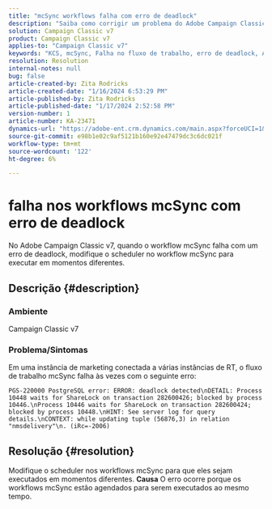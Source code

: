 ```yaml
---
title: "mcSync workflows falha com erro de deadlock"
description: "Saiba como corrigir um problema do Adobe Campaign Classic em que o workflow mcSync falha com erro de deadlock. Modifique o programador no workflow mcSynch."
solution: Campaign Classic v7
product: Campaign Classic v7
applies-to: "Campaign Classic v7"
keywords: "KCS, mcSync, Falha no fluxo de trabalho, erro de deadlock, ACC, Campanha"
resolution: Resolution
internal-notes: null
bug: false
article-created-by: Zita Rodricks
article-created-date: "1/16/2024 6:53:29 PM"
article-published-by: Zita Rodricks
article-published-date: "1/17/2024 2:52:58 PM"
version-number: 1
article-number: KA-23471
dynamics-url: "https://adobe-ent.crm.dynamics.com/main.aspx?forceUCI=1&pagetype=entityrecord&etn=knowledgearticle&id=4133b986-a0b4-ee11-a569-6045bd006239"
source-git-commit: e98b1e02c9af5121b160e92e47479dc3c6dc021f
workflow-type: tm+mt
source-wordcount: '122'
ht-degree: 6%

---
```


# falha nos workflows mcSync com erro de deadlock


No Adobe Campaign Classic v7, quando o workflow mcSync falha com um erro de deadlock, modifique o scheduler no workflow mcSync para executar em momentos diferentes.

## Descrição {#description}


### <b>Ambiente</b>

Campaign Classic v7



### <b>Problema/Sintomas</b>

Em uma instância de marketing conectada a várias instâncias de RT, o fluxo de trabalho mcSync falha às vezes com o seguinte erro:

`PGS-220000 PostgreSQL error: ERROR: deadlock detected\nDETAIL: Process 10448 waits for ShareLock on transaction 282600426; blocked by process 10446.\nProcess 10446 waits for ShareLock on transaction 282600424; blocked by process 10448.\nHINT: See server log for query details.\nCONTEXT: while updating tuple (56876,3) in relation "nmsdelivery"\n. (iRc=-2006)`


## Resolução {#resolution}


Modifique o scheduler nos workflows mcSync para que eles sejam executados em momentos diferentes.
<b>Causa</b>
O erro ocorre porque os workflows mcSync estão agendados para serem executados ao mesmo tempo.
